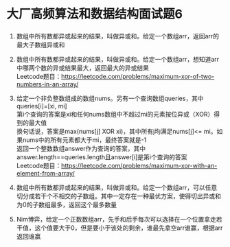 # 大厂高频算法和数据结构面试题6

### 

1. 数组中所有数都异或起来的结果，叫做异或和。给定一个数组arr，返回arr的最大子数组异或和  

2. 数组中所有数都异或起来的结果，叫做异或和。给定一个数组arr，想知道arr中哪两个数的异或结果最大，返回最大的异或结果  
   Leetcode题目：https://leetcode.com/problems/maximum-xor-of-two-numbers-in-an-array/  

3. 给定一个非负整数组成的数组nums。另有一个查询数组queries，其中queries[i]=[xi, mi]  
   第i个查询的答案是xi和任何nums数组中不超过mi的元素按位异或（XOR）得到的最大值  
   换句话说，答案是max(nums[j] XOR xi)，其中所有j均满足nums[j]<= mi。如果nums中的所有元素都大于mi，最终答案就是-1  
   返回一个整数数组answer作为查询的答案，其中answer.length==queries.length且answer[i]是第i个查询的答案  
   Leetcode题目：https://leetcode.com/problems/maximum-xor-with-an-element-from-array/  

4. 数组中所有数都异或起来的结果，叫做异或和。给定一个数组arr，可以任意切分成若干个不相交的子数组。其中一定存在一种最优方案，使得切出异或和为0的子数组最多，返回这个最多数量  

5. Nim博弈，给定一个正数数组arr，先手和后手每次可以选择在一个位置拿走若干值，这个值要大于0，但是要小于该处的剩余，谁最先拿空arr谁赢，根据arr返回谁赢  

